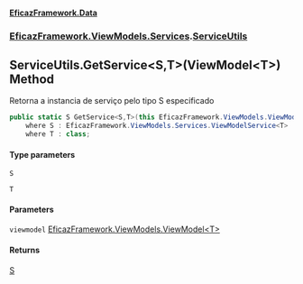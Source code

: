 #### [EficazFramework.Data](EficazFrameworkData.md 'EficazFramework Data')
### [EficazFramework.ViewModels.Services](EficazFrameworkData.md#EficazFramework_ViewModels_Services 'EficazFramework.ViewModels.Services').[ServiceUtils](ServiceUtils.md 'EficazFramework.ViewModels.Services.ServiceUtils')
## ServiceUtils.GetService&lt;S,T&gt;(ViewModel&lt;T&gt;) Method
Retorna a instancia de serviço pelo tipo S especificado  
```csharp
public static S GetService<S,T>(this EficazFramework.ViewModels.ViewModel<T> viewmodel)
    where S : EficazFramework.ViewModels.Services.ViewModelService<T>
    where T : class;
```
#### Type parameters
<a name='EficazFramework_ViewModels_Services_ServiceUtils_GetService_S_T_(EficazFramework_ViewModels_ViewModel_T_)_S'></a>
`S`  
  
<a name='EficazFramework_ViewModels_Services_ServiceUtils_GetService_S_T_(EficazFramework_ViewModels_ViewModel_T_)_T'></a>
`T`  
  
#### Parameters
<a name='EficazFramework_ViewModels_Services_ServiceUtils_GetService_S_T_(EficazFramework_ViewModels_ViewModel_T_)_viewmodel'></a>
`viewmodel` [EficazFramework.ViewModels.ViewModel&lt;](ViewModel_T_.md 'EficazFramework.ViewModels.ViewModel&lt;T&gt;')[T](ServiceUtils_GetService_S_T_(ViewModel_T_).md#EficazFramework_ViewModels_Services_ServiceUtils_GetService_S_T_(EficazFramework_ViewModels_ViewModel_T_)_T 'EficazFramework.ViewModels.Services.ServiceUtils.GetService&lt;S,T&gt;(EficazFramework.ViewModels.ViewModel&lt;T&gt;).T')[&gt;](ViewModel_T_.md 'EficazFramework.ViewModels.ViewModel&lt;T&gt;')  
  
#### Returns
[S](ServiceUtils_GetService_S_T_(ViewModel_T_).md#EficazFramework_ViewModels_Services_ServiceUtils_GetService_S_T_(EficazFramework_ViewModels_ViewModel_T_)_S 'EficazFramework.ViewModels.Services.ServiceUtils.GetService&lt;S,T&gt;(EficazFramework.ViewModels.ViewModel&lt;T&gt;).S')  
